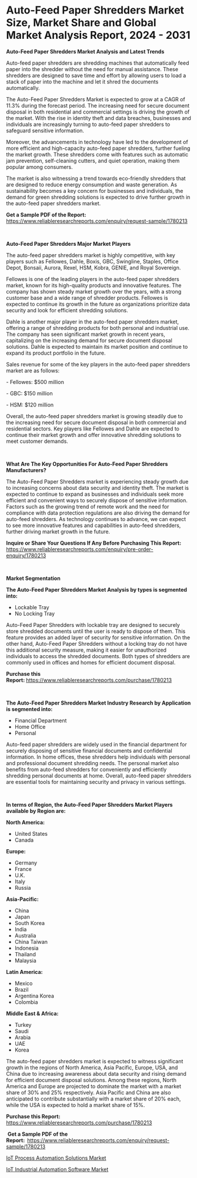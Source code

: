 <p><h1>Auto-Feed Paper Shredders Market Size, Market Share and Global Market Analysis Report, 2024 - 2031</h1></p><p><strong>Auto-Feed Paper Shredders Market Analysis and Latest Trends</strong></p>
<p><p>Auto-feed paper shredders are shredding machines that automatically feed paper into the shredder without the need for manual assistance. These shredders are designed to save time and effort by allowing users to load a stack of paper into the machine and let it shred the documents automatically.</p><p>The Auto-Feed Paper Shredders Market is expected to grow at a CAGR of 11.3% during the forecast period. The increasing need for secure document disposal in both residential and commercial settings is driving the growth of the market. With the rise in identity theft and data breaches, businesses and individuals are increasingly turning to auto-feed paper shredders to safeguard sensitive information.</p><p>Moreover, the advancements in technology have led to the development of more efficient and high-capacity auto-feed paper shredders, further fueling the market growth. These shredders come with features such as automatic jam prevention, self-cleaning cutters, and quiet operation, making them popular among consumers.</p><p>The market is also witnessing a trend towards eco-friendly shredders that are designed to reduce energy consumption and waste generation. As sustainability becomes a key concern for businesses and individuals, the demand for green shredding solutions is expected to drive further growth in the auto-feed paper shredders market.</p></p>
<p><strong>Get a Sample PDF of the Report:&nbsp;</strong> <a href="https://www.reliableresearchreports.com/enquiry/request-sample/1780213">https://www.reliableresearchreports.com/enquiry/request-sample/1780213</a></p>
<p>&nbsp;</p>
<p><strong>Auto-Feed Paper Shredders Major Market Players</strong></p>
<p><p>The auto-feed paper shredders market is highly competitive, with key players such as Fellowes, Dahle, Boxis, GBC, Swingline, Staples, Office Depot, Bonsaii, Aurora, Rexel, HSM, Kobra, GENIE, and Royal Sovereign.</p><p>Fellowes is one of the leading players in the auto-feed paper shredders market, known for its high-quality products and innovative features. The company has shown steady market growth over the years, with a strong customer base and a wide range of shredder products. Fellowes is expected to continue its growth in the future as organizations prioritize data security and look for efficient shredding solutions.</p><p>Dahle is another major player in the auto-feed paper shredders market, offering a range of shredding products for both personal and industrial use. The company has seen significant market growth in recent years, capitalizing on the increasing demand for secure document disposal solutions. Dahle is expected to maintain its market position and continue to expand its product portfolio in the future.</p><p>Sales revenue for some of the key players in the auto-feed paper shredders market are as follows:</p><p>- Fellowes: $500 million</p><p>- GBC: $150 million</p><p>- HSM: $120 million</p><p>Overall, the auto-feed paper shredders market is growing steadily due to the increasing need for secure document disposal in both commercial and residential sectors. Key players like Fellowes and Dahle are expected to continue their market growth and offer innovative shredding solutions to meet customer demands.</p></p>
<p>&nbsp;</p>
<p><strong>What Are The Key Opportunities For Auto-Feed Paper Shredders Manufacturers?</strong></p>
<p><p>The Auto-Feed Paper Shredders market is experiencing steady growth due to increasing concerns about data security and identity theft. The market is expected to continue to expand as businesses and individuals seek more efficient and convenient ways to securely dispose of sensitive information. Factors such as the growing trend of remote work and the need for compliance with data protection regulations are also driving the demand for auto-feed shredders. As technology continues to advance, we can expect to see more innovative features and capabilities in auto-feed shredders, further driving market growth in the future.</p></p>
<p><strong>Inquire or Share Your Questions If Any Before Purchasing This Report:</strong> <a href="https://www.reliableresearchreports.com/enquiry/pre-order-enquiry/1780213">https://www.reliableresearchreports.com/enquiry/pre-order-enquiry/1780213</a></p>
<p>&nbsp;</p>
<p><strong>Market Segmentation</strong></p>
<p><strong>The Auto-Feed Paper Shredders Market Analysis by types is segmented into:</strong></p>
<p><ul><li>Lockable Tray</li><li>No Locking Tray</li></ul></p>
<p><p>Auto-Feed Paper Shredders with lockable tray are designed to securely store shredded documents until the user is ready to dispose of them. This feature provides an added layer of security for sensitive information. On the other hand, Auto-Feed Paper Shredders without a locking tray do not have this additional security measure, making it easier for unauthorized individuals to access the shredded documents. Both types of shredders are commonly used in offices and homes for efficient document disposal.</p></p>
<p><strong>Purchase this Report:&nbsp;</strong><a href="https://www.reliableresearchreports.com/purchase/1780213">https://www.reliableresearchreports.com/purchase/1780213</a></p>
<p>&nbsp;</p>
<p><strong>The Auto-Feed Paper Shredders Market Industry Research by Application is segmented into:</strong></p>
<p><ul><li>Financial Department</li><li>Home Office</li><li>Personal</li></ul></p>
<p><p>Auto-feed paper shredders are widely used in the financial department for securely disposing of sensitive financial documents and confidential information. In home offices, these shredders help individuals with personal and professional document shredding needs. The personal market also benefits from auto-feed shredders for conveniently and efficiently shredding personal documents at home. Overall, auto-feed paper shredders are essential tools for maintaining security and privacy in various settings.</p></p>
<p>&nbsp;</p>
<p><strong>In terms of Region, the Auto-Feed Paper Shredders Market Players available by Region are:</strong></p>
<p>
    <p> <strong> North America: </strong>
        <ul>
            <li>United States</li>
            <li>Canada</li>
        </ul>
        </p> 
    <p> <strong> Europe: </strong>
        <ul>
            <li>Germany</li>
            <li>France</li>
            <li>U.K.</li>
            <li>Italy</li>
            <li>Russia</li>
        </ul>
        </p> 
    <p> <strong> Asia-Pacific: </strong>
        <ul>
            <li>China</li>
            <li>Japan</li>
            <li>South Korea</li>
            <li>India</li>
            <li>Australia</li>
            <li>China Taiwan</li>
            <li>Indonesia</li>
            <li>Thailand</li>
            <li>Malaysia</li>
        </ul>
        </p> 
    <p> <strong> Latin America: </strong>
        <ul>
            <li>Mexico</li>
            <li>Brazil</li>
            <li>Argentina Korea</li>
            <li>Colombia</li>
        </ul>
        </p> 
    <p> <strong> Middle East & Africa: </strong>
        <ul>
            <li>Turkey</li>
            <li>Saudi</li>
            <li>Arabia</li>
            <li>UAE</li>
            <li>Korea</li>
        </ul>
    </p>
    </p>
<p><p>The auto-feed paper shredders market is expected to witness significant growth in the regions of North America, Asia Pacific, Europe, USA, and China due to increasing awareness about data security and rising demand for efficient document disposal solutions. Among these regions, North America and Europe are projected to dominate the market with a market share of 30% and 25% respectively. Asia Pacific and China are also anticipated to contribute substantially with a market share of 20% each, while the USA is expected to hold a market share of 15%.</p></p>
<p><strong>Purchase this Report: </strong><a href="https://www.reliableresearchreports.com/purchase/1780213">https://www.reliableresearchreports.com/purchase/1780213</a></p>
<p>&nbsp;<strong>Get a Sample PDF of the Report:&nbsp;&nbsp;</strong><a href="https://www.reliableresearchreports.com/enquiry/request-sample/1780213">https://www.reliableresearchreports.com/enquiry/request-sample/1780213</a></p>
<p><strong></strong></p>
<p><p><a href="https://issuu.com/reportprime-2/docs/iot-process-automation-solutions-market-size-2030.">IoT Process Automation Solutions Market</a></p><p><a href="https://issuu.com/reportprime-2/docs/iot-industrial-automation-software-market-size-203">IoT Industrial Automation Software Market</a></p></p>